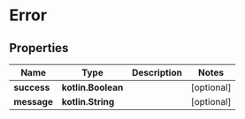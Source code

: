 
# Error

## Properties
| Name | Type | Description | Notes |
| ------------ | ------------- | ------------- | ------------- |
| **success** | **kotlin.Boolean** |  |  [optional] |
| **message** | **kotlin.String** |  |  [optional] |



